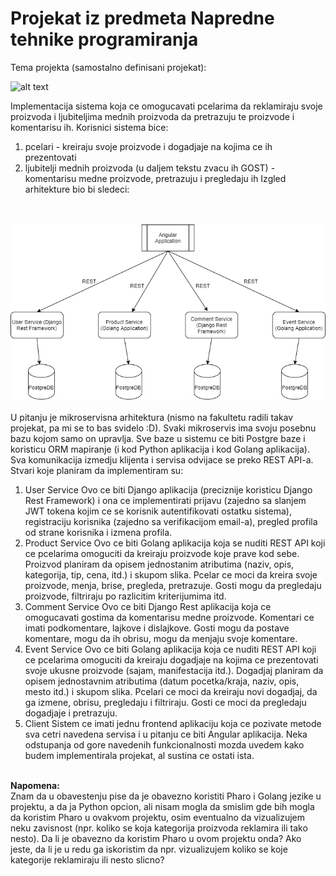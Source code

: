 # Projekat iz predmeta Napredne tehnike programiranja

Tema projekta (samostalno definisani projekat):<br>


![alt text](https://github.com/draganagrbic998/ntp/blob/main/pcelica.png)

Implementacija sistema koja ce omogucavati pcelarima da reklamiraju svoje proizvoda i ljubiteljima mednih proizvoda da pretrazuju te proizvode i komentarisu ih.
Korisnici sistema bice:
1. pcelari - kreiraju svoje proizvode i dogadjaje na kojima ce ih prezentovati
2. ljubitelji mednih proizvoda (u daljem tekstu zvacu ih GOST) - komentarisu medne proizvode, pretrazuju i pregledaju ih
Izgled arhitekture bio bi sledeci:
<br><br><br>

![alt text](https://github.com/draganagrbic998/ntp/blob/main/ntp_diagram.png)
<br><br>
U pitanju je mikroservisna arhitektura (nismo na fakultetu radili takav projekat, pa mi se to bas svidelo :D). Svaki mikroservis ima svoju posebnu bazu kojom samo on upravlja. Sve baze u sistemu ce biti Postgre baze i koristicu ORM mapiranje (i kod Python aplikacija i kod Golang aplikacija). Sva komunikacija izmedju klijenta i servisa odvijace se preko REST API-a. Stvari koje planiram da implementiram su:
1. User Service
Ovo ce biti Django aplikacija (preciznije koristicu Django Rest Framework) i ona ce implementirati prijavu (zajedno sa slanjem JWT tokena kojim ce se korisnik autentifikovati ostatku sistema), registraciju korisnika (zajedno sa verifikacijom email-a), pregled profila od strane korisnika i izmena profila.
2. Product Service
Ovo ce biti Golang aplikacija koja se nuditi REST API koji ce pcelarima omoguciti da kreiraju proizvode koje prave kod sebe. Proizvod planiram da opisem jednostanim atributima (naziv, opis, kategorija, tip, cena, itd.) i skupom slika. Pcelar ce moci da kreira svoje proizvode, menja, brise, pregleda, pretrazuje. Gosti mogu da pregledaju proizvode, filtriraju po razlicitim kriterijumima itd.
3. Comment Service
Ovo ce biti Django Rest aplikacija koja ce omogucavati gostima da komentarisu medne proizvode. Komentari ce imati podkomentare, lajkove i dislajkove. Gosti mogu da postave komentare, mogu da ih obrisu, mogu da menjaju svoje komentare.
4. Event Service
Ovo ce biti Golang aplikacija koja ce nuditi REST API koji ce pcelarima omoguciti da kreiraju dogadjaje na kojima ce prezentovati svoje ukusne proizvode (sajam, manifestacija itd.). Dogadjaj planiram da opisem jednostavnim atributima (datum pocetka/kraja, naziv, opis, mesto itd.) i skupom slika. Pcelari ce moci da kreiraju novi dogadjaj, da ga izmene, obrisu, pregledaju i filtriraju. Gosti ce moci da pregledaju dogadjaje i pretrazuju.
5. Client
Sistem ce imati jednu frontend aplikaciju koja ce pozivate metode sva cetri navedena servisa i u pitanju ce biti Angular aplikacija. 
Neka odstupanja od gore navedenih funkcionalnosti mozda uvedem kako budem implementirala projekat, al sustina ce ostati ista.
<br>
<b>Napomena:</b><br>
Znam da u obavestenju pise da je obavezno koristiti Pharo i Golang jezike u projektu, a da ja Python opcion, ali nisam mogla da smislim gde bih mogla da koristim Pharo u ovakvom projektu, osim eventualno da vizualizujem neku zavisnost (npr. koliko se koja kategorija proizvoda reklamira ili tako nesto). Da li je obavezno da koristim Pharo u ovom projektu onda? Ako jeste, da li je u redu ga iskoristim da npr. vizualizujem koliko se koje kategorije reklamiraju ili nesto slicno? 
